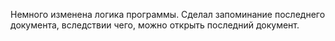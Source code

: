 Немного изменена логика программы. Сделал запоминание последнего документа, вследствии чего, можно открыть последний документ.